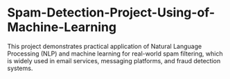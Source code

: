 # Spam-Detection-Project-Using-of-Machine-Learning
This project demonstrates practical application of Natural Language Processing (NLP) and machine learning for real-world spam filtering, which is widely used in email services, messaging platforms, and fraud detection systems.
